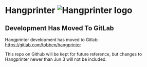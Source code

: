 Hangprinter ![Hangprinter logo](https://vitana.se/opr3d/tbear/bilder/logo_blue_50.png)
===========

Development Has Moved To GitLab
--------------
Hangprinter development has moved to Gitlab: https://gitlab.com/tobben/hangprinter

This repo on Github will be kept for future reference, but changes to Hangprinter newer than Jun 3 will not be included.
